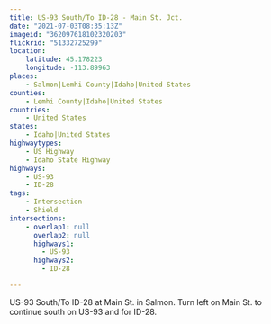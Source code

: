 ```yaml
---
title: US-93 South/To ID-28 - Main St. Jct.
date: "2021-07-03T08:35:13Z"
imageid: "362097618102320203"
flickrid: "51332725299"
location:
    latitude: 45.178223
    longitude: -113.89963
places:
    - Salmon|Lemhi County|Idaho|United States
counties:
    - Lemhi County|Idaho|United States
countries:
    - United States
states:
    - Idaho|United States
highwaytypes:
    - US Highway
    - Idaho State Highway
highways:
    - US-93
    - ID-28
tags:
    - Intersection
    - Shield
intersections:
    - overlap1: null
      overlap2: null
      highways1:
        - US-93
      highways2:
        - ID-28

---
```

US-93 South/To ID-28 at Main St. in Salmon.  Turn left on Main St. to continue south on US-93 and for ID-28.